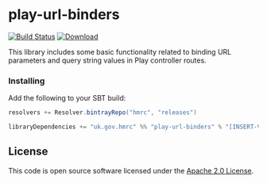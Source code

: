 play-url-binders
================

[![Build Status](https://travis-ci.org/hmrc/play-url-binders.svg)](https://travis-ci.org/hmrc/play-url-binders) [ ![Download](https://api.bintray.com/packages/hmrc/releases/play-url-binders/images/download.svg) ](https://bintray.com/hmrc/releases/play-url-binders/_latestVersion)

This library includes some basic functionality related to binding URL parameters and query string values in Play controller routes.

### Installing

Add the following to your SBT build:
```scala
resolvers += Resolver.bintrayRepo("hmrc", "releases")

libraryDependencies += "uk.gov.hmrc" %% "play-url-binders" % "[INSERT-VERSION]"
```

## License ##

This code is open source software licensed under the [Apache 2.0 License]("http://www.apache.org/licenses/LICENSE-2.0.html").

